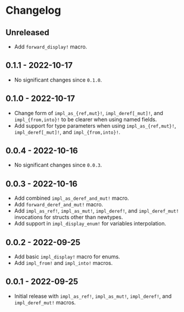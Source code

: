 # Changelog

## Unreleased

- Add `forward_display!` macro.

## 0.1.1 - 2022-10-17

- No significant changes since `0.1.0`.

## 0.1.0 - 2022-10-17

- Change form of `impl_as_{ref,mut}!`, `impl_deref[_mut]!`, and `impl_{from,into}!` to be clearer when using named fields.
- Add support for type parameters when using `impl_as_{ref,mut}!`, `impl_deref[_mut]!`, and `impl_{from,into}!`.

## 0.0.4 - 2022-10-16

- No significant changes since `0.0.3`.

## 0.0.3 - 2022-10-16

- Add combined `impl_as_deref_and_mut!` macro.
- Add `forward_deref_and_mut!` macro.
- Add `impl_as_ref!`, `impl_as_mut!`, `impl_deref!`, and `impl_deref_mut!` invocations for structs other than newtypes.
- Add support in `impl_display_enum!` for variables interpolation.

## 0.0.2 - 2022-09-25

- Add basic `impl_display!` macro for enums.
- Add `impl_from!` and `impl_into!` macros.

## 0.0.1 - 2022-09-25

- Initial release with `impl_as_ref!`, `impl_as_mut!`, `impl_deref!`, and `impl_deref_mut!` macros.
